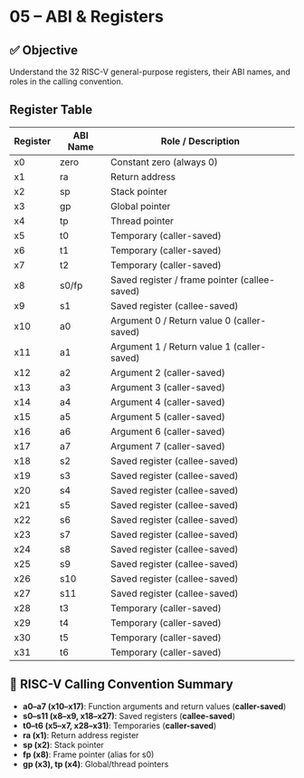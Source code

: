 #  05 – ABI & Registers
## ✅ Objective
Understand the 32 RISC-V general-purpose registers, their ABI names, and roles in the calling convention.

## Register Table

| Register | ABI Name | Role / Description                          |
|----------|----------|---------------------------------------------|
| x0       | zero     | Constant zero (always 0)                    |
| x1       | ra       | Return address                              |
| x2       | sp       | Stack pointer                               |
| x3       | gp       | Global pointer                              |
| x4       | tp       | Thread pointer                              |
| x5       | t0       | Temporary (caller-saved)                    |
| x6       | t1       | Temporary (caller-saved)                    |
| x7       | t2       | Temporary (caller-saved)                    |
| x8       | s0/fp    | Saved register / frame pointer (callee-saved) |
| x9       | s1       | Saved register (callee-saved)              |
| x10      | a0       | Argument 0 / Return value 0 (caller-saved)  |
| x11      | a1       | Argument 1 / Return value 1 (caller-saved)  |
| x12      | a2       | Argument 2 (caller-saved)                   |
| x13      | a3       | Argument 3 (caller-saved)                   |
| x14      | a4       | Argument 4 (caller-saved)                   |
| x15      | a5       | Argument 5 (caller-saved)                   |
| x16      | a6       | Argument 6 (caller-saved)                   |
| x17      | a7       | Argument 7 (caller-saved)                   |
| x18      | s2       | Saved register (callee-saved)              |
| x19      | s3       | Saved register (callee-saved)              |
| x20      | s4       | Saved register (callee-saved)              |
| x21      | s5       | Saved register (callee-saved)              |
| x22      | s6       | Saved register (callee-saved)              |
| x23      | s7       | Saved register (callee-saved)              |
| x24      | s8       | Saved register (callee-saved)              |
| x25      | s9       | Saved register (callee-saved)              |
| x26      | s10      | Saved register (callee-saved)              |
| x27      | s11      | Saved register (callee-saved)              |
| x28      | t3       | Temporary (caller-saved)                    |
| x29      | t4       | Temporary (caller-saved)                    |
| x30      | t5       | Temporary (caller-saved)                    |
| x31      | t6       | Temporary (caller-saved)                    |


## 🔁 RISC-V Calling Convention Summary

- **a0–a7 (x10–x17)**: Function arguments and return values (**caller-saved**)
- **s0–s11 (x8–x9, x18–x27)**: Saved registers (**callee-saved**)
- **t0–t6 (x5–x7, x28–x31)**: Temporaries (**caller-saved**)
- **ra (x1)**: Return address register
- **sp (x2)**: Stack pointer
- **fp (x8)**: Frame pointer (alias for s0)
- **gp (x3), tp (x4)**: Global/thread pointers
